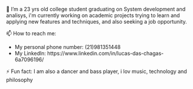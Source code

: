  🔭 I’m a 23 yrs old college student graduating on System development and analisys, i'm currently working on academic projects trying to learn and applying new features and techniques, and also seeking a job opportunity.
 
 
 📫 How to reach me: 
<ul>
<li>My personal phone number: (21)981351448</li>
<li>My Linkedln: https://www.linkedin.com/in/lucas-das-chagas-6a7096196/</li>
</ul>

⚡  Fun fact: I am also a dancer and bass player,
    i lov music, technology  and philosophy

